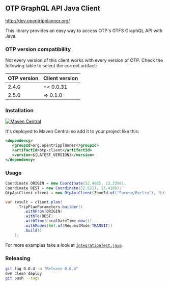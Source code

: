 ## OTP GraphQL API Java Client

http://dev.opentripplanner.org/

This library provides an easy way to access OTP's GTFS GraphQL API with Java.

### OTP version compatibility

Not every version of this client works with every version of OTP. Check the
following table to select the correct artifact:

| OTP version | Client version |
|-------------|----------------|
| 2.4.0       | =< 0.0.31      |
| 2.5.0       | => 0.1.0       |

### Installation

[![Maven Central](https://img.shields.io/maven-central/v/org.opentripplanner/otp-client.svg)](https://mvnrepository.com/artifact/org.opentripplanner/otp-client)

It's deployed to Maven Central so add it to your project like this:

```xml
<dependency>
   <groupId>org.opentripplanner</groupId>
   <artifactId>otp-client</artifactId>
   <version>${LATEST_VERSION}</version>
</dependency>
```

### Usage

```java
Coordinate ORIGIN = new Coordinate(52.4885, 13.3398);
Coordinate DEST = new Coordinate(52.5211, 13.4106);
OtpApiClient client = new OtpApiClient(ZoneId.of("Europe/Berlin"), "https://example.com");

var result = client.plan(
      TripPlanParameters.builder()
        .withFrom(ORIGIN)
        .withTo(DEST)
        .withTime(LocalDateTime.now())
        .withModes(Set.of(RequestMode.TRANSIT))
        .build()
    );
```

For more examples take a look at [`IntegrationTest.java`](https://github.com/opentripplanner/otp-java-client/blob/main/src/test/java/org/opentripplanner/IntegrationTest.java).

### Releasing

```sh
git tag 0.0.4 -m "Release 0.0.4"
mvn clean deploy
git push --tags
```
